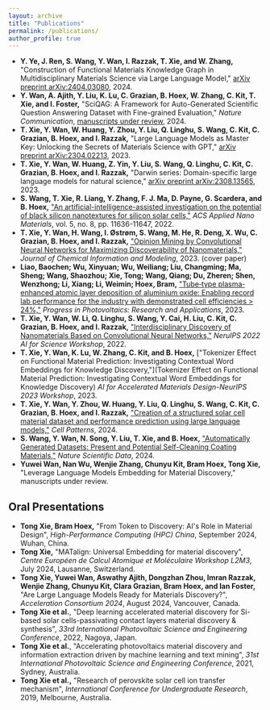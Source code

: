 ```yaml
---
layout: archive
title: "Publications"
permalink: /publications/
author_profile: true
---
```





- **Y. Ye, J. Ren, S. Wang, Y. Wan, I. Razzak, T. Xie, and W. Zhang,** "Construction of Functional Materials Knowledge Graph in Multidisciplinary Materials Science via Large Language Model," [arXiv preprint arXiv:2404.03080](https://arxiv.org/abs/2404.03080), 2024.
- **Y. Wan, A. Ajith, Y. Liu, K. Lu, C. Grazian, B. Hoex, W. Zhang, C. Kit, T. Xie, and I. Foster,** "SciQAG: A Framework for Auto-Generated Scientific Question Answering Dataset with Fine-grained Evaluation," *Nature Communication*, [manuscripts under review](https://arxiv.org/abs/2405.09939), 2024.
- **T. Xie, Y. Wan, W. Huang, Y. Zhou, Y. Liu, Q. Linghu, S. Wang, C. Kit, C. Grazian, B. Hoex, and I. Razzak,** "Large Language Models as Master Key: Unlocking the Secrets of Materials Science with GPT," [arXiv preprint arXiv:2304.02213](https://arxiv.org/abs/2304.02213), 2023.
- **T. Xie, Y. Wan, W. Huang, Z. Yin, Y. Liu, S. Wang, Q. Linghu, C. Kit, C. Grazian, B. Hoex, and I. Razzak,** "Darwin series: Domain-specific large language models for natural science," [arXiv preprint arXiv:2308.13565](https://arxiv.org/abs/2308.13565), 2023.
- **S. Wang, T. Xie, R. Liang, Y. Zhang, F. J. Ma, D. Payne, G. Scardera, and B. Hoex,** [&#34;An artificial-intelligence-assisted investigation on the potential of black silicon nanotextures for silicon solar cells,&#34;](https://pubs.acs.org/doi/10.1021/acsanm.2c02619) *ACS Applied Nano Materials*, vol. 5, no. 8, pp. 11636-11647, 2022.
- **T. Xie, Y. Wan, H. Wang, I. Østrøm, S. Wang, M. He, R. Deng, X. Wu, C. Grazian, B. Hoex, and I. Razzak,** [&#34;Opinion Mining by Convolutional Neural Networks for Maximizing Discoverability of Nanomaterials,&#34;](https://pubs.acs.org/doi/10.1021/acs.jcim.3c00746) *Journal of Chemical Information and Modeling*, 2023. (cover paper)
- **Liao, Baochen; Wu, Xinyuan; Wu, Weiliang; Liu, Changming; Ma, Sheng; Wang, Shaozhou; Xie, Tong; Wang, Qiang; Du, Zheren; Shen, Wenzhong; Li, Xiang; Li, Weimin; Hoex, Bram,** [&#34;Tube‐type plasma‐enhanced atomic layer deposition of aluminium oxide: Enabling record lab performance for the industry with demonstrated cell efficiencies &gt; 24%,&#34;](https://onlinelibrary.wiley.com/doi/abs/10.1002/pip.3607) *Progress in Photovoltaics: Research and Applications*, 2023.
- **T. Xie, Y. Wan, W. Li, Q. Linghu, S. Wang, Y. Cai, H. Liu, C. Kit, C. Grazian, B. Hoex, and I. Razzak,** [&#34;Interdisciplinary Discovery of Nanomaterials Based on Convolutional Neural Networks,&#34;](https://arxiv.org/abs/2212.02805) *NeruIPS 2022 AI for Science Workshop*, 2022.
- **T. Xie, Y. Wan, K. Lu, W. Zhang, C. Kit, and B. Hoex,** ["Tokenizer Effect on Functional Material Prediction: Investigating Contextual Word Embeddings for Knowledge Discovery,"](Tokenizer Effect on Functional Material Prediction: Investigating Contextual Word Embeddings for Knowledge Discovery) *AI for Accelerated Materials Design-NeurIPS 2023 Workshop*, 2023.
- **T. Xie, Y. Wan, Y. Zhou, W. Huang, Y. Liu, Q. Linghu, S. Wang, C. Kit, C. Grazian, B. Hoex, and I. Razzak,** [&#34;Creation of a structured solar cell material dataset and performance prediction using large language models,&#34;](https://pubmed.ncbi.nlm.nih.gov/38800367/) *Cell Patterns*, 2024.
- **S. Wang, Y. Wan, N. Song, Y. Liu, T. Xie, and B. Hoex,** [&#34;Automatically Generated Datasets: Present and Potential Self-Cleaning Coating Materials,&#34;](https://pubmed.ncbi.nlm.nih.gov/38296978/) *Nature Scientific Data*, 2024.
- **Yuwei Wan, Nan Wu, Wenjie Zhang, Chunyu Kit, Bram Hoex, Tong Xie,** "Leverage Language Models Embedding for Material Discovery," manuscripts under review.

## **Oral Presentations**

- **Tong Xie, Bram Hoex,** "From Token to Discovery: AI's Role in Material Design", *High-Performance Computing (HPC) China*, September 2024, Wuhan, China.
- **Tong Xie,** "MATalign: Universal Embedding for material discovery", *Centre Européen de Calcul Atomique et Moléculaire Workshop L2M3*, July 2024, Lausanne, Switzerland.
- **Tong Xie, Yuwei Wan, Aswathy Ajith, Dongzhan Zhou, Imran Razzak, Wenjie Zhang, Chunyu Kit, Clara Grazian, Bram Hoex, and Ian Foster,** "Are Large Language Models Ready for Materials Discovery?", *Acceleration Consortium 2024*, August 2024, Vancouver, Canada.
- **Tong Xie et al.**, "Deep learning accelerated material discovery for Si-based solar cells-passivating contact layers material discovery & synthesis", *33rd International Photovoltaic Science and Engineering Conference*, 2022, Nagoya, Japan.
- **Tong Xie et al.**, "Accelerating photovoltaics material discovery and information extraction driven by machine learning and text mining", *31st International Photovoltaic Science and Engineering Conference*, 2021, Sydney, Australia.
- **Tong Xie et al.,** "Research of perovskite solar cell ion transfer mechanism", *International Conference for Undergraduate Research*, 2019, Melbourne, Australia.
